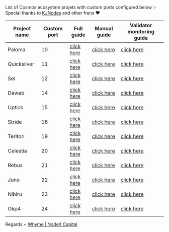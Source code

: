 List of Cosmos ecosystem projets with custom ports configured below ✨ Special thanks to [KJNodes](https://github.com/kj89/testnet_manuals) and other frens ❤



| Project name | Custom port | Full guide                            | Manual guide                                  | Validator monitoring guide                       |
|--------------|-------------|---------------------------------------|-----------------------------------------------|--------------------------------------------------|
| Paloma       | 10          | [click here](./paloma/README.md)      | [click here](./paloma/manual_install.md)      | [click here](./paloma/monitoring/README.md)      |
| Quicksilver  | 11          | [click here](./quicksilver/README.md) | [click here](./quicksilver/manual_install.md) | [click here](./quicksilver/monitoring/README.md) |
| Sei          | 12          | [click here](./sei/README.md)         | [click here](./sei/manual_install.md)         | [click here](./sei/monitoring/README.md)              |
| Deweb        | 14          | [click here](./deweb/README.md)       | [click here](./deweb/manual_install.md)       | [click here](./deweb/monitoring/README.md)       |
| Uptick       | 15          | [click here](./uptick/README.md)      | [click here](./uptick/manual_install.md)      | [click here](./uptick/monitoring/README.md)      |
| Stride       | 16          | [click here](./stride/README.md)      | [click here](./stride/manual_install.md)      | [click here](./stride/monitoring/README.md)      |
| Teritori     | 19          | [click here](./teritori/README.md)    | [click here](./teritori/manual_install.md)    | [click here](./teritori/monitoring/README.md)    |
| Celestia     | 20          | [click here](./celestia/README.md)    | [click here](./celestia/manual_install.md)    | [click here](./celestia/monitoring/README.md)    |
| Rebus        | 21          | [click here](./rebus/README.md)       | [click here](./rebus/manual_install.md)       | [click here](./rebus/monitoring/README.md)       |
| Juno         | 22          | [click here](./juno/README.md)        | [click here](./juno/manual_install.md)        | [click here](./juno/monitoring/README.md)        |
| Nibiru         | 23          | [click here](./nibiru/README.md)        | [click here](./nibiru/manual_install.md)        | [click here](./nibiru/monitoring/README.md)        |
| Okp4         | 24         | [click here](./okp4/README.md)        | [click here](./okp4/manual_install.md)        | [click here](./okp4/monitoring/README.md)        |


Regards ~ [Whyme | NodeX Capital](https://discord.com/users/928575843641479198)
